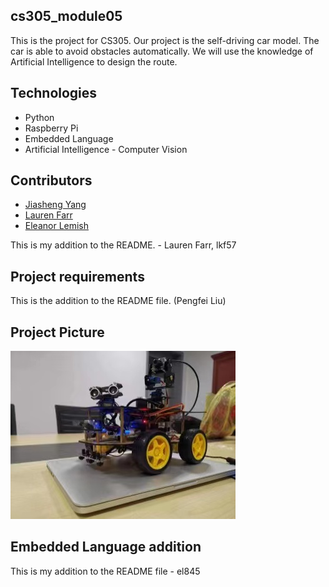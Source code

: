 ## cs305_module05
This is the project for CS305. Our project is the self-driving car model. 
The car is able to avoid obstacles automatically. We will use the knowledge of Artificial Intelligence to design the route.

## Technologies
* Python
* Raspberry Pi
* Embedded Language
* Artificial Intelligence - Computer Vision

## Contributors
* [Jiasheng Yang](https://github.com/Jiasheng-Yang)
* [Lauren Farr](https://github.com/lkf57)
* [Eleanor Lemish](https://github.com/el845)

This is my addition to the README. - Lauren Farr, lkf57
## Project requirements
This is the addition to the README file. (Pengfei Liu)

## Project Picture
![Class Diagram of our system](Raspberry_Pi.JPG)

## Embedded Language addition

This is my addition to the README file - el845
